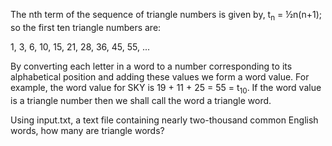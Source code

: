 The nth term of the sequence of triangle numbers is given by, t<sub>n</sub> = ½n(n+1); so the first ten triangle numbers are:

1, 3, 6, 10, 15, 21, 28, 36, 45, 55, ...

By converting each letter in a word to a number corresponding to its alphabetical position and adding these values we form a word value. For example, the word value for SKY is 19 + 11 + 25 = 55 = t<sub>10</sub>. If the word value is a triangle number then we shall call the word a triangle word.

Using input.txt, a text file containing nearly two-thousand common English words, how many are triangle words?